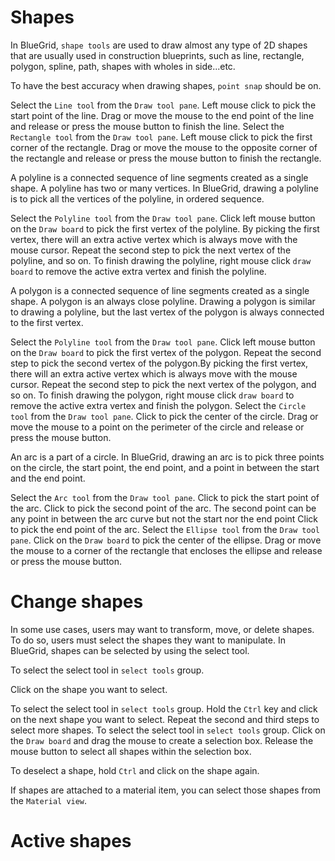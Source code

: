 # Shapes
<p>
In BlueGrid, <code>shape tools</code> are used to draw almost any type of 2D shapes that are usually used in construction blueprints, such as line, rectangle, polygon, spline, path, shapes with wholes in side...etc. 
</p>
<tip>
<p>
To have the best accuracy when drawing shapes, <code>point snap</code> should be on.
</p>
</tip>
<procedure title="Line tool" id="line-tool">
    <step>
        Select the <code>Line tool</code> from the <code>Draw tool pane</code>.
    </step>
    <step>
        Left mouse click to pick the start point of the line.
    </step>
    <step>
        Drag or move the mouse to the end point of the line and release or press the mouse button to finish the line.
    </step>
</procedure>
<procedure title="Rectangle tool" id="rectangle-tool">
    <step>
        Select the <code>Rectangle tool</code> from the <code>Draw tool pane</code>.
    </step>
    <step>
        Left mouse click to pick the first corner of the rectangle.
    </step>
    <step>
        Drag or move the mouse to the opposite corner of the rectangle and release or press the mouse button to finish the rectangle.
    </step>
</procedure>
<procedure title="Polyline tool" id="polyline-tool">
    <p>
    A polyline is a connected sequence of line segments created as a single shape. A polyline has two or many vertices. In BlueGrid, drawing a polyline is to pick all the vertices of the polyline, in ordered sequence.
    </p>
    <step>
    Select the <code>Polyline tool</code> from the <code>Draw tool pane</code>.
    </step>
    <step>
    Click left mouse button on the <code>Draw board</code> to pick the first vertex of the polyline. By picking the first vertex, there will an extra active vertex which is always move with the mouse cursor.
    </step>
    <step>
    Repeat the second step to pick the next vertex of the polyline, and so on.
    </step>
    <step>
    To finish drawing the polyline, right mouse click <code>draw board</code> to remove the active extra vertex and finish the polyline.
    </step>
</procedure>
<procedure title="Polygon tool" id="polygon-tool">
    <p>
        A polygon is a connected sequence of line segments created as a single shape. A polygon is an always close polyline. Drawing a polygon is similar to drawing a polyline, but the last vertex of the polygon is always connected to the first vertex.
    </p>
    <step>
        Select the <code>Polyline tool</code> from the <code>Draw tool pane</code>.
    </step>
    <step>
        Click left mouse button on the <code>Draw board</code> to pick the first vertex of the polygon. 
    </step>
    <step>
        Repeat the second step to pick the second vertex of the polygon.By picking the first vertex, there will an extra active vertex which is always move with the mouse cursor.
    </step>
    <step>
        Repeat the second step to pick the next vertex of the polygon, and so on.
    </step>
    <step>
        To finish drawing the polygon, right mouse click <code>draw board</code> to remove the active extra vertex and finish the polygon.
    </step>
</procedure>
<procedure title="Circle tool" id="circle-tool">
    <step>
        Select the <code>Circle tool</code> from the <code>Draw tool pane</code>.
    </step>
    <step>
        Click  to pick the center of the circle.
    </step>
    <step>
        Drag or move the mouse to a point on the perimeter of the circle and release or press the mouse button.
    </step>
</procedure>

<procedure title="Arc tool" id="arc-tool">
    <p>
        An arc is a part of a circle. In BlueGrid, drawing an arc is to pick three points on the circle, the start point, the end point, and a point in between the start and the end point.
   </p>
    <step>
        Select the <code>Arc tool</code> from the <code>Draw tool pane</code>.
    </step>
    <step>
        Click to pick the start point of the arc.
    </step>
    <step>
        Click  to pick the second point of the arc. The second point can be any point in between the arc curve but not the start nor the end point
    </step>
    <step>
        Click  to pick the end point of the arc.
    </step>
</procedure>

<procedure title="Ellipse tool" id="ellipse-tool">
    <step>
        Select the <code>Ellipse tool</code> from the <code>Draw tool pane</code>.
    </step>
    <step>
        Click on the <code>Draw board</code> to pick the center of the ellipse.
    </step>
    <step>
        Drag or move the mouse to a corner of the rectangle that encloses the ellipse and release or press the mouse button.
    </step>
</procedure>

# Change shapes
<p>
    In some use cases, users may want to transform, move, or delete shapes. To do so, users must select the shapes they want to manipulate. In BlueGrid, shapes can be selected by using the select tool.
</p>
<procedure title="Select shapes">
    <procedure title="Select single shape" id="select-single-shape">
        <step>
            <p>
            To select the select tool in <code>select tools</code> group.
            </p>
        </step>
        <step>
            <p>
            Click on the shape you want to select.
            </p>
        </step>
    </procedure>
    <procedure title="Select multiple shapes by picking" id="select-multiple-shapes-by-picking">
        <step>
            To select the select tool in <code>select tools</code> group.
        </step>
        <step>
            Hold the <code>Ctrl</code> key and click on the next shape you want to select.
        </step>
        <step>
            Repeat the second and third steps to select more shapes.
        </step>
    </procedure>
    <procedure title="Select multiple shapes by selection box" id="select-multiple-shapes">
        <step>
            To select the select tool in <code>select tools</code> group.
        </step>
        <step>
            Click on the <code>Draw board</code> and drag the mouse to create a selection box.
        </step>
        <step>
            Release the mouse button to select all shapes within the selection box.
        </step>
    </procedure>
    <tip>
        <p>
            To deselect a shape, hold <code>Ctrl</code> and click on the shape again.
        </p>
    </tip>
    <tip>
        <p>
            If shapes are attached to a material item, you can select those shapes from the <code>Material view</code>.
        </p>
    </tip>
    

</procedure>
<procedure title="Activate a shape" id="activate-a-shape">
<step>
</step>
</procedure>

# Active shapes